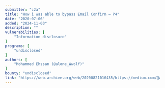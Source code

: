 ```yaml
---
submitter: "c2a"
title: "How i was able to bypass Email Confirm — P4"
date: "2020-07-06"
added: "2024-11-03"
description: ""
vulnerabilities: [
    "Information disclosure"
]
programs: [
    "undisclosed"
]
authors: [
    "Mohammed Ehssan (@alone_Wwolf)"
]
bounty: "undisclosed"
link: "https://web.archive.org/web/20200821010435/https://medium.com/@Alone_Wwolf/how-i-was-able-to-bypass-email-confirm-p4-e17af66a4eb0"
---
```




